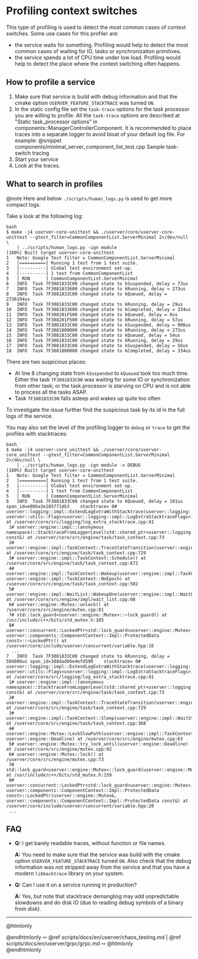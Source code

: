 # Profiling context switches 

This type of profiling is used to detect the most common cases of context
switches. Some use cases for this profiler are:

* the service waits for something. Profiling would help to detect the most
  common cases of waiting for IO, tasks or synchronization primitives.
* the service spends a lot of CPU time under low load. Profiling would help
  to detect the place where the context switching often happens.


## How to profile a service

1. Make sure that service is build with debug information and that the 
cmake option `USERVER_FEATURE_STACKTRACE` was turned `ON`.
2. In the static config file set the `task-trace` options for the task processor
you are willing to profile. All the `task-trace` options are described at
"Static task_processor options" in components::ManagerControllerComponent. It 
is recommended to place traces into a separate
logger to avoid bloat of your default log file. For example:
@snippet components/minimal_server_component_list_test.cpp  Sample task-switch tracing
3. Start your service
4. Look at the traces.


## What to search in profiles

@note Here and below `./scripts/human_logs.py` is used to get more compact logs.

Take a look at the following log:

```
bash
$ make -j4 userver-core-unittest && ./userver/core/userver-core-unittest --gtest_filter=CommonComponentList.ServerMinimal 2>/dev/null \
    | ../scripts/human_logs.py -ign module
[100%] Built target userver-core-unittest
1   Note: Google Test filter = CommonComponentList.ServerMinimal
2   [==========] Running 1 test from 1 test suite.
3   [----------] Global test environment set-up.
4   [----------] 1 test from CommonComponentList
5   [ RUN      ] CommonComponentList.ServerMinimal
6   INFO  Task 7F3081833C00 changed state to kSuspended, delay = 73us 
7   INFO  Task 7F3081833600 changed state to kRunning, delay = 273us 
8   INFO  Task 7F3081833C00 changed state to kQueued, delay = 2736194us 
9   INFO  Task 7F3081833C00 changed state to kRunning, delay = 29us 
10  INFO  Task 7F3081833600 changed state to kCompleted, delay = 334us 
11  INFO  Task 7F308201F500 changed state to kQueued, delay = 0us 
12  INFO  Task 7F308201F500 changed state to kRunning, delay = 57us 
13  INFO  Task 7F3081833C00 changed state to kSuspended, delay = 906us 
14  INFO  Task 7F3081800000 changed state to kRunning, delay = 273us 
15  INFO  Task 7F3081833C00 changed state to kQueued, delay = 54us 
16  INFO  Task 7F3081833C00 changed state to kRunning, delay = 29us 
17  INFO  Task 7F3081833C00 changed state to kSuspended, delay = 56us 
18  INFO  Task 7F3081800000 changed state to kCompleted, delay = 334us 
```

There are two suspicious places:
* At line 8 changing state from `kSuspended` to `kQueued` took too much time.
  Either the task `7F3081833C00` was waiting for some IO or synchronization
  from other task;
  or the task processor is starving on CPU and is not able to process all the
  tasks ASAP.
* Task `7F3081833C00` falls asleep and wakes up quite too often

To investigate the issue further find the suspicious task by its id in the full
logs of the service.

You may also set the level of the
profiling logger to `debug` or `trace` to get the profiles with stacktraces:

```
bash
$ make -j4 userver-core_unittest && ./userver/core/userver-core_unittest --gtest_filter=CommonComponentList.ServerMinimal 2>/dev/null \
    | ../scripts/human_logs.py -ign module -v DEBUG
[100%] Built target userver-core-unittest
1   Note: Google Test filter = CommonComponentList.ServerMinimal
2   [==========] Running 1 test from 1 test suite.
3   [----------] Global test environment set-up.
4   [----------] 1 test from CommonComponentList
5   [ RUN      ] CommonComponentList.ServerMinimal
6   INFO  Task 7F3081833C00 changed state to kQueued, delay = 101us span_id=e806a3e2857714b3	stacktrace= 0# userver::logging::impl::ExtendLogExtraWithStacktrace(userver::logging::LogExtra&, userver::utils::Flags<userver::logging::impl::LogExtraStacktraceFlags>) at /userver/core/src/logging/log_extra_stacktrace.cpp:41
 1# userver::engine::impl::(anonymous namespace)::StacktraceFromLoggerLevel(std::shared_ptr<userver::logging::impl::LoggerWithInfo> const&) at /userver/core/src/engine/task/task_context.cpp:73
 2# userver::engine::impl::TaskContext::TraceStateTransition(userver::engine::Task::State) at /userver/core/src/engine/task/task_context.cpp:729
 3# userver::engine::impl::TaskContext::Schedule() at /userver/core/src/engine/task/task_context.cpp:672
 4# userver::engine::impl::TaskContext::Wakeup(userver::engine::impl::TaskContext::WakeupSource, userver::engine::impl::TaskContext::NoEpoch) at /userver/core/src/engine/task/task_context.cpp:502
 5# userver::engine::impl::WaitList::WakeupOne(userver::engine::impl::WaitList::Lock&) at /userver/core/src/engine/impl/wait_list.cpp:68
 6# userver::engine::Mutex::unlock() at /userver/core/src/engine/mutex.cpp:81
 7# std::lock_guard<userver::engine::Mutex>::~lock_guard() at /usr/include/c++/bits/std_mutex.h:165
 8# userver::concurrent::LockedPtr<std::lock_guard<userver::engine::Mutex>, userver::components::ComponentContext::Impl::ProtectedData const>::~LockedPtr() at /userver/core/include/userver/concurrent/variable.hpp:16
  ... 
7   INFO  Task 7F3081833C00 changed state to kRunning, delay = 584080us span_id=388dad66e4efd590	stacktrace= 0# userver::logging::impl::ExtendLogExtraWithStacktrace(userver::logging::LogExtra&, userver::utils::Flags<userver::logging::impl::LogExtraStacktraceFlags>) at /userver/core/src/logging/log_extra_stacktrace.cpp:41
 1# userver::engine::impl::(anonymous namespace)::StacktraceFromLoggerLevel(std::shared_ptr<userver::logging::impl::LoggerWithInfo> const&) at /userver/core/src/engine/task/task_context.cpp:73
 2# userver::engine::impl::TaskContext::TraceStateTransition(userver::engine::Task::State) at /userver/core/src/engine/task/task_context.cpp:729
 3# userver::engine::impl::TaskContext::Sleep(userver::engine::impl::WaitStrategy&) at /userver/core/src/engine/task/task_context.cpp:368
 4# userver::engine::Mutex::LockSlowPath(userver::engine::impl::TaskContext&, userver::engine::Deadline) at /userver/core/src/engine/mutex.cpp:63
 5# userver::engine::Mutex::try_lock_until(userver::engine::Deadline) at /userver/core/src/engine/mutex.cpp:92
 6# userver::engine::Mutex::lock() at /userver/core/src/engine/mutex.cpp:73
 7# std::lock_guard<userver::engine::Mutex>::lock_guard(userver::engine::Mutex&) at /usr/include/c++/bits/std_mutex.h:159
 8# userver::concurrent::LockedPtr<std::lock_guard<userver::engine::Mutex>, userver::components::ComponentContext::Impl::ProtectedData const>::LockedPtr(userver::engine::Mutex&, userver::components::ComponentContext::Impl::ProtectedData const&) at /userver/core/include/userver/concurrent/variable.hpp:20
 ...
```


## FAQ

- **Q:** I get barely readable traces, without function or file names.

  **A:** You need to make sure that the service was build with the
  cmake option `USERVER_FEATURE_STACKTRACE` turned `ON`. Also check that
  the debug information was not stripped away from the service and that you
  have a modern `libbacktrace` library on your system.
  
- **Q:** Can I use it on a service running in production?

  **A:** Yes, but note that stacktrace demangling may add unpredictable
  slowdowns and do disk IO (due to reading debug symbols of a binary from disk).


----------

@htmlonly <div class="bottom-nav"> @endhtmlonly
⇦ @ref scripts/docs/en/userver/chaos_testing.md | @ref scripts/docs/en/userver/grpc/grpc.md ⇨
@htmlonly </div> @endhtmlonly
